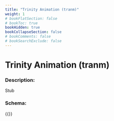 ```yaml
---
title: "Trinity Animation (tranm)"
weight: 1
# bookFlatSection: false
# bookToc: true
bookHidden: true
bookCollapseSection: false
# bookComments: false
# bookSearchExclude: false
---
```

# Trinity Animation (tranm)

### Description:

Stub

### Schema:

{{<github repo="pkZukan/PokeDocs" file="/SV/Flatbuffers/animation/tranm.fbs" lang="ts">}}